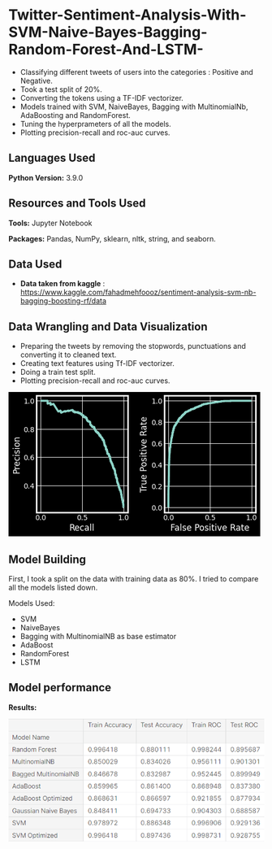 # Twitter-Sentiment-Analysis-With-SVM-Naive-Bayes-Bagging-Random-Forest-And-LSTM-


* Classifying different tweets of users into the categories : Positive and Negative.
* Took a test split of 20%.
* Converting the tokens using a TF-IDF vectorizer.
* Models trained with SVM, NaiveBayes, Bagging with MultinomialNb, AdaBoosting and RandomForest.
* Tuning the hyperprameters of all the models.
* Plotting precision-recall and roc-auc curves.


## Languages Used 
**Python Version:** 3.9.0

## Resources and Tools Used
**Tools:** Jupyter Notebook

**Packages:** Pandas, NumPy, sklearn, nltk, string, and seaborn.  

## Data Used
* **Data taken from kaggle** : https://www.kaggle.com/fahadmehfoooz/sentiment-analysis-svm-nb-bagging-boosting-rf/data

## Data Wrangling and Data Visualization
* Preparing the tweets by removing the stopwords, punctuations and converting it to cleaned text.
* Creating text features using Tf-IDF vectorizer.
* Doing a train test split.
* Plotting precision-recall and roc-auc curves.

![alt text](https://github.com/fahadmehfooz/Sentiment-Analysis-Using-SVM-NB/blob/main/images/__results___20_1.png)

## Model Building 

First, I took a split on the data with training data as 80%. I tried to compare all the models listed down.

Models Used:

* SVM
* NaiveBayes
* Bagging with MultinomialNB as base estimator
* AdaBoost
* RandomForest
* LSTM

## Model performance

**Results:**

![alt text](https://github.com/fahadmehfooz/Sentiment-Analysis-Using-SVM-NB/blob/main/images/accuracies.png)
